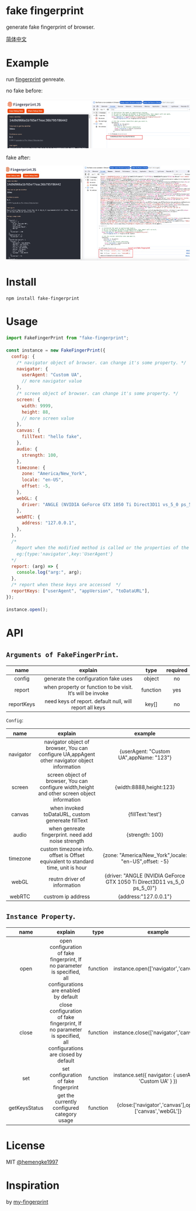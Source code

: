 # fake fingerprint

generate fake fingerprint of browser.

[简体中文](./RADEME-ZH.md)

# Example

run [fingerprint](https://fingerprintjs.github.io/fingerprintjs/) genreate.

no fake before:

![before](./images/before.jpg)

fake after:

![after](./images/after.jpg)

# Install

```shell
npm install fake-fingerprint
```

# Usage

```js
import FakeFingerPrint from "fake-fingerprint";

const instance = new FakeFingerPrint({
  config: {
    /* navigator object of browser. can change it's some property. */
    navigator: {
      userAgent: "Custom UA",
      // more navigator value
    },
    /* screen object of browser. can change it's some property. */
    screen: {
      width: 9999,
      height: 88,
      // more screen value
    },
    canvas: {
      fillText: "hello fake",
    },
    audio: {
      strength: 100,
    },
    timezone: {
      zone: "America/New_York",
      locale: "en-US",
      offset: -5,
    },
    webGL: {
      driver: "ANGLE (NVIDIA GeForce GTX 1050 Ti Direct3D11 vs_5_0 ps_5_0)",
    },
    webRTC: {
      address: "127.0.0.1",
    },
  },
  /* 
    Report when the modified method is called or the properties of the proxy are accessed. 
    eg:{type:'navigator',key:'UserAgent'}  
  */
  report: (arg) => {
    console.log("arg:", arg);
  },
  /* report when these keys are accessed  */
  reportKeys: ["userAgent", "appVersion", "toDataURL"],
});

instance.open();
```

# API

## `Arguments of FakeFingerPrint`.

|    name    |                          explain                           |   type   | required |
| :--------: | :--------------------------------------------------------: | :------: | :------: |
|   config   |            generate the configuration fake uses            |  object  |    no    |
|   report   | when property or function to be visit. It‘s will be invoke | function |   yes    |
| reportKeys |  need keys of report. default null, will report all keys   |  key[]   |    no    |

`Config`:

|   name    |                                            explain                                            |                                 example                                 |
| :-------: | :-------------------------------------------------------------------------------------------: | :---------------------------------------------------------------------: |
| navigator | navigator object of browser, You can configure UA,appAgent other navigator object information |                 {userAgent: "Custom UA",appName: "123"}                 |
|  screen   | screen object of browser, You can configure width,height and other screen object information  |                         {width:8888,height:123}                         |
|  canvas   |                       when invoked toDataURL, custom genereate fillText                       |                            {fillText:'test'}                            |
|   audio   |                      when genreate fingerprint. need add noise strength                       |                             {strength: 100}                             |
| timezone  |       custom timezone info. offset is Offset equivalent to standard time, unit is hour        |          {zone: "America/New_York",locale: "en-US",offset: -5}          |
|   webGL   |                                 reutrn driver of information                                  | {driver: "ANGLE (NVIDIA GeForce GTX 1050 Ti Direct3D11 vs_5_0 ps_5_0)"} |
|  webRTC   |                                      custrom ip address                                       |                          {address:"127.0.0.1"}                          |

## `Instance Property`.

|     name      |                                                     explain                                                     |   type   |                         example                         |
| :-----------: | :-------------------------------------------------------------------------------------------------------------: | :------: | :-----------------------------------------------------: |
|     open      | open configuration of fake fingerprint, If no parameter is specified, all configurations are enabled by default | function |          instance.open(['navigator','canvas'])          |
|     close     | close configuration of fake fingerprint, If no parameter is specified, all configurations are closed by default | function |         instance.close(['navigator','canvas'])          |
|      set      |                                      set configuration of fake fingerprint                                      | function | instance.set({ navigator: { userAgent: 'Custom UA' } }) |
| getKeysStatus |                                   get the currently configured category usage                                   | function | {close:['navigator','canvas'],open:['canvas','webGL']}  |

# License

MIT [@hemengke1997](https://github.com/hemengke1997)

# Inspiration

by [my-fingerprint](https://github.com/omegaee/my-fingerprint)
